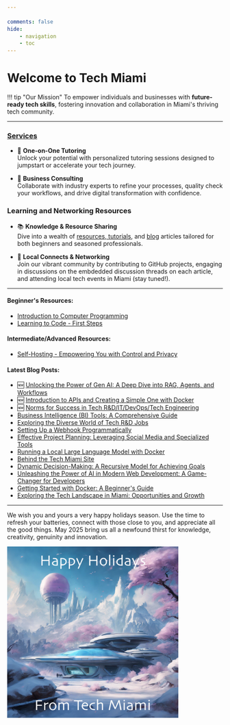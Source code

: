 ```yaml
---

comments: false 
hide: 
    - navigation
    - toc
---
```


# Welcome to **Tech Miami**

!!! tip "Our Mission"
    To empower individuals and businesses with **future-ready tech skills**, fostering innovation and collaboration in Miami's thriving tech community.
___

### [Services](services.md)

<div class="grid cards" markdown>

- :tada: **One-on-One Tutoring**  
  Unlock your potential with personalized tutoring sessions designed to jumpstart or accelerate your tech journey.

- :briefcase: **Business Consulting**  
  Collaborate with industry experts to refine your processes, quality check your workflows, and drive digital transformation with confidence.

</div>

### Learning and Networking Resources

<div class="grid cards" markdown>

- :books: **Knowledge & Resource Sharing**  
  Dive into a wealth of [resources, tutorials](types-of-programming.md), and [blog](blog/index.md) articles tailored for both beginners and seasoned professionals.

- :handshake: **Local Connects & Networking**  
  Join our vibrant community by contributing to GitHub projects, engaging in discussions on the embdedded discussion threads on each article, and attending local tech events in Miami (stay tuned!).

</div>

___




#### Beginner's Resources:  
- [Introduction to Computer Programming](types-of-programming.md)
- [Learning to Code - First Steps](beginning-to-code.md)

#### Intermediate/Advanced Resources:  
- [Self-Hosting - Empowering You with Control and Privacy](self-hosting.md)


#### Latest Blog Posts: 
- :new: [Unlocking the Power of Gen AI: A Deep Dive into RAG, Agents, and Workflows](blog/posts/genai-supertopic.md)
- :new: [Introduction to APIs and Creating a Simple One with Docker](blog/posts/simple-api.md)
- :new: [Norms for Success in Tech R&D/IT/DevOps/Tech Engineering](blog/posts/norms-for-success.md) 
- [Business Intelligence (BI) Tools: A Comprehensive Guide](blog/posts/bi-tools.md)
- [Exploring the Diverse World of Tech R&D Jobs](blog/posts/jobs-tech-rd.md)
- [Setting Up a Webhook Programmatically](blog/posts/setting-up-a-webhook.md)
- [Effective Project Planning: Leveraging Social Media and Specialized Tools](blog/posts/tools-for-project-management.md)
- [Running a Local Large Language Model with Docker](blog/posts/llm-docker-container.md)
- [Behind the Tech Miami Site](blog/posts/behind-the-site.md)
- [Dynamic Decision-Making: A Recursive Model for Achieving Goals](blog/posts/decision-model.md)
- [Unleashing the Power of AI in Modern Web Development: A Game-Changer for Developers](blog/posts/ai-today.md)
- [Getting Started with Docker: A Beginner's Guide](blog/posts/getting-started-with-docker.md)
- [Exploring the Tech Landscape in Miami: Opportunities and Growth](blog/posts/who-we-are.md)


___
 
We wish you and yours a very happy holidays season. Use the time to refresh your batteries, connect with those close to you, and appreciate all the good things. May 2025 bring us all a newfound thirst for knowledge, creativity, genuinity and innovation.

<img src="assets/happy_holidays.png" alt="Happy Holidays" width="400" />





